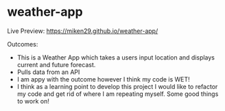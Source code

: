 # weather-app

Live Preview: https://miken29.github.io/weather-app/

Outcomes:

- This is a Weather App which takes a users input location and displays current and future forecast.
- Pulls data from an API
- I am appy with the outcome however I think my code is WET!
- I think as a learning point to develop this project I would like to refactor my code and get rid of where I am repeating myself. Some good things to work on!

